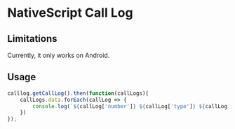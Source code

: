 # NativeScript Call Log

## Limitations
Currently, it only works on Android.

## Usage
```js
calllog.getCallLog().then(function(callLogs){
    callLogs.data.forEach(callLog => {
        console.log(`${callLog['number']} ${callLog['type']} ${callLog['date']} ${callLog['duration']}`);
    })
});
```
